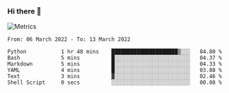 ### Hi there 👋

![Metrics](https://github.com/radoapx/radoapx/blob/main/github-metrics.svg)

<!--START_SECTION:waka-->

```text
From: 06 March 2022 - To: 13 March 2022

Python           1 hr 48 mins    █████████████████████▒░░░   84.80 %
Bash             5 mins          █░░░░░░░░░░░░░░░░░░░░░░░░   04.37 %
Markdown         5 mins          █░░░░░░░░░░░░░░░░░░░░░░░░   04.33 %
YAML             4 mins          █░░░░░░░░░░░░░░░░░░░░░░░░   03.88 %
Text             3 mins          ▓░░░░░░░░░░░░░░░░░░░░░░░░   02.46 %
Shell Script     0 secs          ░░░░░░░░░░░░░░░░░░░░░░░░░   00.08 %
```

<!--END_SECTION:waka-->

<!--
**radoapx/radoapx** is a ✨ _special_ ✨ repository because its `README.md` (this file) appears on your GitHub profile.

Here are some ideas to get you started:

- 🔭 I’m currently working on ...
- 🌱 I’m currently learning ...
- 👯 I’m looking to collaborate on ...
- 🤔 I’m looking for help with ...
- 💬 Ask me about ...
- 📫 How to reach me: ...
- 😄 Pronouns: ...
- ⚡ Fun fact: ...
-->
